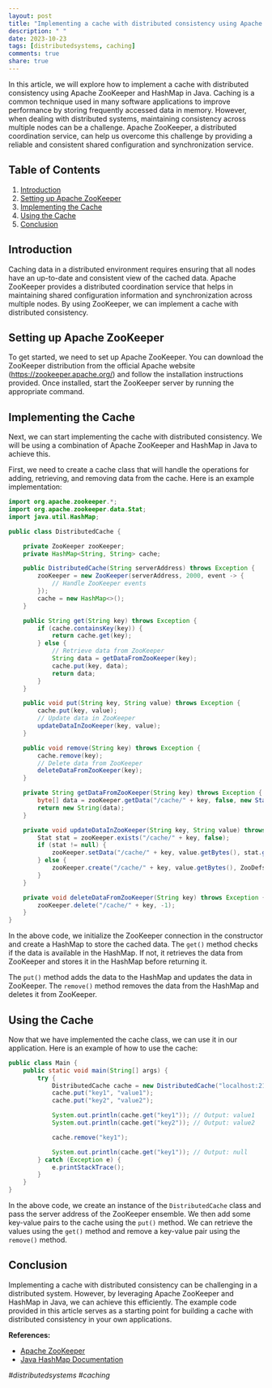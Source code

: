 ```yaml
---
layout: post
title: "Implementing a cache with distributed consistency using Apache ZooKeeper and HashMap in Java"
description: " "
date: 2023-10-23
tags: [distributedsystems, caching]
comments: true
share: true
---
```


In this article, we will explore how to implement a cache with distributed consistency using Apache ZooKeeper and HashMap in Java. Caching is a common technique used in many software applications to improve performance by storing frequently accessed data in memory. However, when dealing with distributed systems, maintaining consistency across multiple nodes can be a challenge. Apache ZooKeeper, a distributed coordination service, can help us overcome this challenge by providing a reliable and consistent shared configuration and synchronization service.

## Table of Contents

1. [Introduction](#introduction)
2. [Setting up Apache ZooKeeper](#setting-up-apache-zookeeper)
3. [Implementing the Cache](#implementing-the-cache)
4. [Using the Cache](#using-the-cache)
5. [Conclusion](#conclusion)

## Introduction<a name="introduction"></a>

Caching data in a distributed environment requires ensuring that all nodes have an up-to-date and consistent view of the cached data. Apache ZooKeeper provides a distributed coordination service that helps in maintaining shared configuration information and synchronization across multiple nodes. By using ZooKeeper, we can implement a cache with distributed consistency.

## Setting up Apache ZooKeeper<a name="setting-up-apache-zookeeper"></a>

To get started, we need to set up Apache ZooKeeper. You can download the ZooKeeper distribution from the official Apache website (https://zookeeper.apache.org/) and follow the installation instructions provided. Once installed, start the ZooKeeper server by running the appropriate command.

## Implementing the Cache<a name="implementing-the-cache"></a>

Next, we can start implementing the cache with distributed consistency. We will be using a combination of Apache ZooKeeper and HashMap in Java to achieve this.

First, we need to create a cache class that will handle the operations for adding, retrieving, and removing data from the cache. Here is an example implementation:

```java
import org.apache.zookeeper.*;
import org.apache.zookeeper.data.Stat;
import java.util.HashMap;

public class DistributedCache {

    private ZooKeeper zooKeeper;
    private HashMap<String, String> cache;

    public DistributedCache(String serverAddress) throws Exception {
        zooKeeper = new ZooKeeper(serverAddress, 2000, event -> {
            // Handle ZooKeeper events
        });
        cache = new HashMap<>();
    }

    public String get(String key) throws Exception {
        if (cache.containsKey(key)) {
            return cache.get(key);
        } else {
            // Retrieve data from ZooKeeper
            String data = getDataFromZooKeeper(key);
            cache.put(key, data);
            return data;
        }
    }

    public void put(String key, String value) throws Exception {
        cache.put(key, value);
        // Update data in ZooKeeper
        updateDataInZooKeeper(key, value);
    }

    public void remove(String key) throws Exception {
        cache.remove(key);
        // Delete data from ZooKeeper
        deleteDataFromZooKeeper(key);
    }

    private String getDataFromZooKeeper(String key) throws Exception {
        byte[] data = zooKeeper.getData("/cache/" + key, false, new Stat());
        return new String(data);
    }

    private void updateDataInZooKeeper(String key, String value) throws Exception {
        Stat stat = zooKeeper.exists("/cache/" + key, false);
        if (stat != null) {
            zooKeeper.setData("/cache/" + key, value.getBytes(), stat.getVersion());
        } else {
            zooKeeper.create("/cache/" + key, value.getBytes(), ZooDefs.Ids.OPEN_ACL_UNSAFE, CreateMode.PERSISTENT);
        }
    }

    private void deleteDataFromZooKeeper(String key) throws Exception {
        zooKeeper.delete("/cache/" + key, -1);
    }
}

```

In the above code, we initialize the ZooKeeper connection in the constructor and create a HashMap to store the cached data. The `get()` method checks if the data is available in the HashMap. If not, it retrieves the data from ZooKeeper and stores it in the HashMap before returning it.

The `put()` method adds the data to the HashMap and updates the data in ZooKeeper. The `remove()` method removes the data from the HashMap and deletes it from ZooKeeper.

## Using the Cache<a name="using-the-cache"></a>

Now that we have implemented the cache class, we can use it in our application. Here is an example of how to use the cache:

```java
public class Main {
    public static void main(String[] args) {
        try {
            DistributedCache cache = new DistributedCache("localhost:2181");
            cache.put("key1", "value1");
            cache.put("key2", "value2");

            System.out.println(cache.get("key1")); // Output: value1
            System.out.println(cache.get("key2")); // Output: value2

            cache.remove("key1");

            System.out.println(cache.get("key1")); // Output: null
        } catch (Exception e) {
            e.printStackTrace();
        }
    }
}
```

In the above code, we create an instance of the `DistributedCache` class and pass the server address of the ZooKeeper ensemble. We then add some key-value pairs to the cache using the `put()` method. We can retrieve the values using the `get()` method and remove a key-value pair using the `remove()` method.

## Conclusion<a name="conclusion"></a>

Implementing a cache with distributed consistency can be challenging in a distributed system. However, by leveraging Apache ZooKeeper and HashMap in Java, we can achieve this efficiently. The example code provided in this article serves as a starting point for building a cache with distributed consistency in your own applications.

**References:**
- [Apache ZooKeeper](https://zookeeper.apache.org/)
- [Java HashMap Documentation](https://docs.oracle.com/en/java/javase/11/docs/api/java.base/java/util/HashMap.html)

_#distributedsystems #caching_